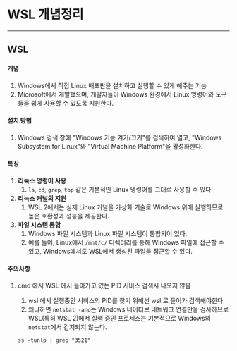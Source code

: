 # WSL 개념정리

---

>

## WSL 

#### 개념

1. Windows에서 직접 Linux 배포판을 설치하고 실행할 수 있게 해주는 기능
2. Microsoft에서 개발했으며, 개발자들이 Windows 환경에서 Linux 명령어와 도구들을 쉽게 사용할 수 있도록 지원한다. 

#### 설치 방법

1. Windows 검색 창에 "Windows 기능 켜기/끄기"를 검색하여 열고, "Windows Subsystem for Linux"와 "Virtual Machine Platform"을 활성화한다. 

#### 특징

1. **리눅스 명령어 사용**
   1. `ls`, `cd`, `grep`, `top` 같은 기본적인 Linux 명령어를 그대로 사용할 수 있다. 
2. **리눅스 커널의 지원**
   1. WSL 2에서는 실제 Linux 커널을 가상화 기술로 Windows 위에 실행하므로 높은 호환성과 성능을 제공한다. 
3. **파일 시스템 통합**
   1. Windows 파일 시스템과 Linux 파일 시스템이 통합되어 있다. 
   2. 예를 들어, Linux에서 `/mnt/c/` 디렉터리를 통해 Windows 파일에 접근할 수 있고, Windows에서도 WSL에서 생성된 파일을 접근할 수 있다. 

#### 주의사항

1. cmd 에서 WSL 에서 돌아가고 있는 PID 서비스 검색시 나오지 않음 

   1. wsl 에서 실행중인 서비스의 PID를 찾기 위해선 wsl 로 들어가 검색해야한다. 
   2. 왜냐하면 `netstat -ano`는 Windows 네이티브 네트워크 연결만을 검사하므로 WSL(특히 WSL 2)에서 실행 중인 프로세스는 기본적으로 Windows의 `netstat`에서 감지되지 않는다. 

   ```
   ss -tunlp | grep "3521"
   ```

   